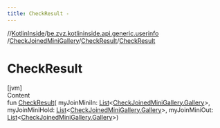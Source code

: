```yaml
---
title: CheckResult -
---
```

//[KotlinInside](../../../index.md)/[be.zvz.kotlininside.api.generic.userinfo](../../index.md)
/[CheckJoinedMiniGallery](../index.md)/[CheckResult](index.md)/[CheckResult](-check-result.md)

# CheckResult

[jvm]  
Content  
fun [CheckResult](-check-result.md)(
myJoinMiniIn: [List](https://kotlinlang.org/api/latest/jvm/stdlib/kotlin.collections/-list/index.html)<[CheckJoinedMiniGallery.Gallery](
../-gallery/index.md)>,
myJoinMiniHold: [List](https://kotlinlang.org/api/latest/jvm/stdlib/kotlin.collections/-list/index.html)<[CheckJoinedMiniGallery.Gallery](
../-gallery/index.md)>,
myJoinMiniOut: [List](https://kotlinlang.org/api/latest/jvm/stdlib/kotlin.collections/-list/index.html)<[CheckJoinedMiniGallery.Gallery](../-gallery/index.md)>)  



